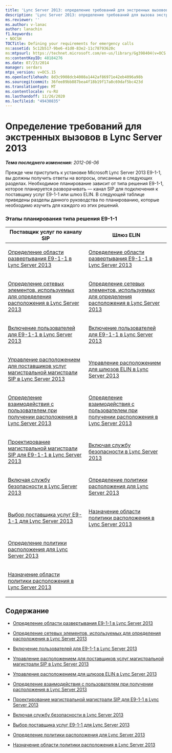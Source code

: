 ```yaml
---
title: 'Lync Server 2013: определение требований для экстренных вызовов'
description: 'Lync Server 2013: определение требований для вызова экстренной помощи.'
ms.reviewer: ''
ms.author: v-lanac
author: lanachin
f1.keywords:
- NOCSH
TOCTitle: Defining your requirements for emergency calls
ms:assetid: 5c12b517-9be6-41d0-83e2-11c78793620c
ms:mtpsurl: https://technet.microsoft.com/en-us/library/Gg398404(v=OCS.15)
ms:contentKeyID: 48184276
ms.date: 07/23/2014
manager: serdars
mtps_version: v=OCS.15
ms.openlocfilehash: 8d3c9908dcb4008a1442af86971e42eb4096a98b
ms.sourcegitcommit: 36fee89bb887bea4f18b19f17a8c69daf5bc423d
ms.translationtype: MT
ms.contentlocale: ru-RU
ms.lasthandoff: 11/26/2020
ms.locfileid: "49430835"
---
```

# <a name="defining-your-requirements-for-emergency-calls-in-lync-server-2013"></a>Определение требований для экстренных вызовов в Lync Server 2013

<div data-xmlns="http://www.w3.org/1999/xhtml">

<div class="topic" data-xmlns="http://www.w3.org/1999/xhtml" data-msxsl="urn:schemas-microsoft-com:xslt" data-cs="https://msdn.microsoft.com/">

<div data-asp="https://msdn2.microsoft.com/asp">



</div>

<div id="mainSection">

<div id="mainBody">

<span> </span>

_**Тема последнего изменения:** 2012-06-06_

Прежде чем приступить к установке Microsoft Lync Server 2013 E9-1-1, вы должны получить ответы на вопросы, описанные в следующих разделах. Необходимое планирование зависит от типа решения E9-1-1, которое планируется разворачивать — канал SIP для подключения к поставщику услуг E9-1-1 или шлюз ELIN. В следующей таблице приведены разделы данного руководства по планированию, которые необходимо изучить для каждого из этих решений.

### <a name="planning-steps-by-type-of-e9-1-1-solution"></a>Этапы планирования типа решения E9-1-1

<table>
<colgroup>
<col style="width: 50%" />
<col style="width: 50%" />
</colgroup>
<thead>
<tr class="header">
<th>Поставщик услуг по каналу SIP</th>
<th>Шлюз ELIN</th>
</tr>
</thead>
<tbody>
<tr class="odd">
<td><p><a href="lync-server-2013-defining-the-scope-of-the-e9-1-1-deployment.md">Определение области развертывания E9-1-1 в Lync Server 2013</a></p></td>
<td><p><a href="lync-server-2013-defining-the-scope-of-the-e9-1-1-deployment.md">Определение области развертывания E9-1-1 в Lync Server 2013</a></p></td>
</tr>
<tr class="even">
<td><p><a href="lync-server-2013-defining-the-network-elements-used-to-determine-location.md">Определение сетевых элементов, используемых для определения расположения в Lync Server 2013</a></p></td>
<td><p><a href="lync-server-2013-defining-the-network-elements-used-to-determine-location.md">Определение сетевых элементов, используемых для определения расположения в Lync Server 2013</a></p></td>
</tr>
<tr class="odd">
<td><p><a href="lync-server-2013-enabling-users-for-e9-1-1.md">Включение пользователей для E9-1-1 в Lync Server 2013</a></p></td>
<td><p><a href="lync-server-2013-enabling-users-for-e9-1-1.md">Включение пользователей для E9-1-1 в Lync Server 2013</a></p></td>
</tr>
<tr class="even">
<td><p><a href="lync-server-2013-managing-locations-for-sip-trunk-service-providers.md">Управление расположением для поставщиков услуг магистральной магистрали SIP в Lync Server 2013</a></p></td>
<td><p><a href="lync-server-2013-managing-locations-for-elin-gateways.md">Управление расположением для шлюзов ELIN в Lync Server 2013</a></p></td>
</tr>
<tr class="odd">
<td><p><a href="lync-server-2013-defining-the-user-experience-for-manually-acquiring-a-location.md">Определение взаимодействия с пользователем при получении расположения в Lync Server 2013</a></p></td>
<td><p><a href="lync-server-2013-defining-the-user-experience-for-manually-acquiring-a-location.md">Определение взаимодействия с пользователем при получении расположения в Lync Server 2013</a></p></td>
</tr>
<tr class="even">
<td><p><a href="lync-server-2013-designing-the-sip-trunk-for-e9-1-1.md">Проектирование магистральной магистрали SIP для E9-1-1 в Lync Server 2013</a></p></td>
<td><p><a href="lync-server-2013-including-the-security-desk.md">Включая службу безопасности в Lync Server 2013</a></p></td>
</tr>
<tr class="odd">
<td><p><a href="lync-server-2013-including-the-security-desk.md">Включая службу безопасности в Lync Server 2013</a></p></td>
<td><p><a href="lync-server-2013-defining-the-location-policy.md">Определение политики расположения для Lync Server 2013</a></p></td>
</tr>
<tr class="even">
<td><p><a href="lync-server-2013-choosing-an-e9-1-1-service-provider.md">Выбор поставщика услуг E9-1-1 для Lync Server 2013</a></p></td>
<td><p><a href="lync-server-2013-assigning-location-policy-scope.md">Назначение области политики расположения в Lync Server 2013</a></p></td>
</tr>
<tr class="odd">
<td><p><a href="lync-server-2013-defining-the-location-policy.md">Определение политики расположения для Lync Server 2013</a></p></td>
<td></td>
</tr>
<tr class="even">
<td><p><a href="lync-server-2013-assigning-location-policy-scope.md">Назначение области политики расположения в Lync Server 2013</a></p></td>
<td></td>
</tr>
</tbody>
</table>


<div>

## <a name="in-this-section"></a>Содержание

  - [Определение области развертывания E9-1-1 в Lync Server 2013](lync-server-2013-defining-the-scope-of-the-e9-1-1-deployment.md)

  - [Определение сетевых элементов, используемых для определения расположения в Lync Server 2013](lync-server-2013-defining-the-network-elements-used-to-determine-location.md)

  - [Включение пользователей для E9-1-1 в Lync Server 2013](lync-server-2013-enabling-users-for-e9-1-1.md)

  - [Управление расположением для поставщиков услуг магистральной магистрали SIP в Lync Server 2013](lync-server-2013-managing-locations-for-sip-trunk-service-providers.md)

  - [Управление расположением для шлюзов ELIN в Lync Server 2013](lync-server-2013-managing-locations-for-elin-gateways.md)

  - [Определение взаимодействия с пользователем при получении расположения в Lync Server 2013](lync-server-2013-defining-the-user-experience-for-manually-acquiring-a-location.md)

  - [Проектирование магистральной магистрали SIP для E9-1-1 в Lync Server 2013](lync-server-2013-designing-the-sip-trunk-for-e9-1-1.md)

  - [Включая службу безопасности в Lync Server 2013](lync-server-2013-including-the-security-desk.md)

  - [Выбор поставщика услуг E9-1-1 для Lync Server 2013](lync-server-2013-choosing-an-e9-1-1-service-provider.md)

  - [Определение политики расположения для Lync Server 2013](lync-server-2013-defining-the-location-policy.md)

  - [Назначение области политики расположения в Lync Server 2013](lync-server-2013-assigning-location-policy-scope.md)

</div>

</div>

<span> </span>

</div>

</div>

</div>

